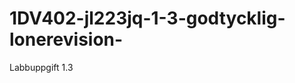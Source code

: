 1DV402-jl223jq-1-3-godtycklig-lonerevision-
===========================================

Labbuppgift 1.3
